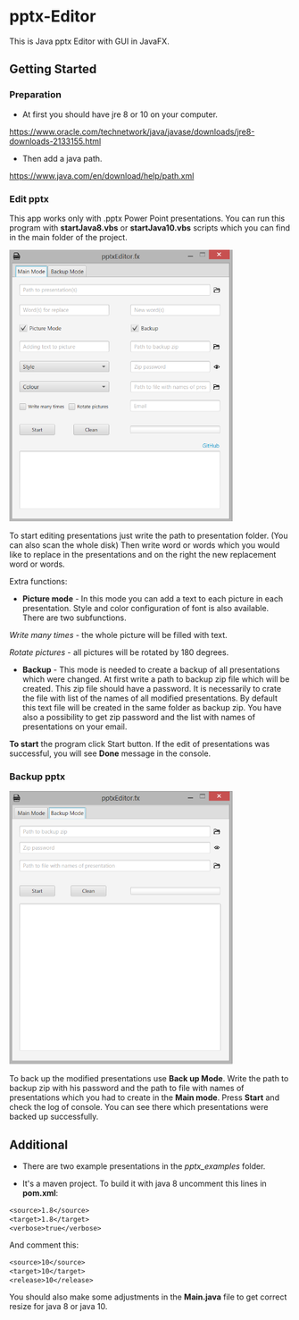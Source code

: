 # pptx-Editor

This is Java pptx Editor with GUI in JavaFX.

## Getting Started

### Preparation 

* At first you should have jre 8 or 10 on your computer.

https://www.oracle.com/technetwork/java/javase/downloads/jre8-downloads-2133155.html

* Then add a java path.

https://www.java.com/en/download/help/path.xml

### Edit pptx

This app works only with .pptx Power Point presentations.
You can run this program with **startJava8.vbs** or **startJava10.vbs** scripts which you can find in the main folder of the project.

<img src="https://github.com/IlyaKonka/pptx-Editor/blob/master/doc/mainMode.png" width="400">

To start editing presentations just write the path to presentation folder. (You can also scan the whole disk)
Then write word or words which you would like to replace in the presentations and on the right the new replacement word or words.

Extra functions:

* **Picture mode** - In this mode you can add a text to each picture in each presentation. Style and color configuration of font is also
available. There are two subfunctions. 

*Write many times* - the whole picture will be filled with text.  

*Rotate pictures* - all pictures will be rotated by 180 degrees.

* **Backup** - This mode is needed to create a backup of all presentations which were changed. At first write a path to backup zip file which will be
created. This zip file should have a password. It is necessarily to crate the file with list of the names of all modified presentations. By default this text file will be
created in the same folder as backup zip. You have also a possibility to get zip password and the list with names of presentations on your email.

**To start** the program click Start button. If the edit of presentations was successful, you will see **Done** message in the console. 

### Backup pptx

<img src="https://github.com/IlyaKonka/pptx-Editor/blob/master/doc/backupMode.png" width="400">

To back up the modified presentations use **Back up Mode**.
Write the path to backup zip with his password and the path to file with names of presentations which you had to create in the **Main mode**.
Press **Start** and check the log of console. You can see there which presentations were backed up successfully.


## Additional

* There are two example presentations in the *pptx_examples* folder.

* It's a maven project. To build it with java 8 uncomment this lines in **pom.xml**:

```
<source>1.8</source>
<target>1.8</target>
<verbose>true</verbose>
```

And comment this:

```
<source>10</source>
<target>10</target>
<release>10</release>
```

You should also make some adjustments in the **Main.java** file to get correct resize for java 8 or java 10.

